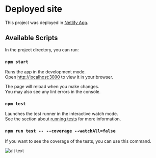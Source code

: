 # Deployed site

This project was deployed in [Netlify App](https://hacker-news-tr.netlify.app/).

## Available Scripts

In the project directory, you can run:

### `npm start`

Runs the app in the development mode.\
Open [http://localhost:3000](http://localhost:3000) to view it in your browser.

The page will reload when you make changes.\
You may also see any lint errors in the console.

### `npm test`

Launches the test runner in the interactive watch mode.\
See the section about [running tests](https://facebook.github.io/create-react-app/docs/running-tests) for more information.

### `npm run test -- --coverage --watchAll=false`

If you want to see the coverage of the tests, you can use this command.

![alt text](https://github.com/Nidev-lab/hacker-news/blob/main/coverage-test.png?raw=true)
